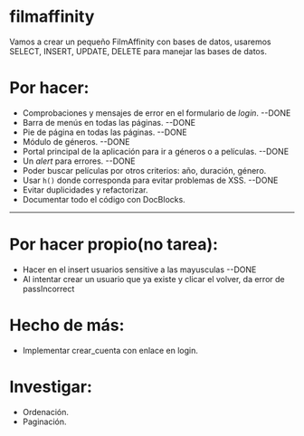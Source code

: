 # filmaffinity
Vamos a crear un pequeño FilmAffinity con bases de datos, usaremos SELECT, INSERT, UPDATE, DELETE para manejar las bases de datos.


# Por hacer:

- Comprobaciones y mensajes de error en el formulario de *login*.         --DONE
- Barra de menús en todas las páginas.                                    --DONE
- Pie de página en todas las páginas.                                     --DONE
- Módulo de géneros.                                                      --DONE
- Portal principal de la aplicación para ir a géneros o a películas.      --DONE
- Un *alert* para errores.                                                --DONE
- Poder buscar películas por otros criterios: año, duración, género.      
- Usar `h()` donde corresponda para evitar problemas de XSS.              --DONE
- Evitar duplicidades y refactorizar.
- Documentar todo el código con DocBlocks.
------------------------------------------------------
# Por hacer propio(no tarea):

- Hacer en el insert usuarios sensitive a las mayusculas                  --DONE
- Al intentar crear un usuario que ya existe y clicar el volver,
da error de passIncorrect


# Hecho de más:

- Implementar crear_cuenta con enlace en login.

# Investigar:

- Ordenación.
- Paginación.
